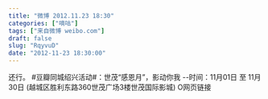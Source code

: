 ```yaml
---
title: "微博 2012.11.23 18:30"
categories: ["嘀咕"]
tags: ["来自微博 weibo.com"]
draft: false
slug: "RqyvuD"
date: "2012-11-23 18:30:00"
---
```


<p>还行。  #豆瓣同城绍兴活动#：世茂“感恩月”，影动你我 --时间：11月01日 至 11月30日 (越城区胜利东路360世茂广场3楼世茂国际影城) O网页链接 ​​​​</p>
